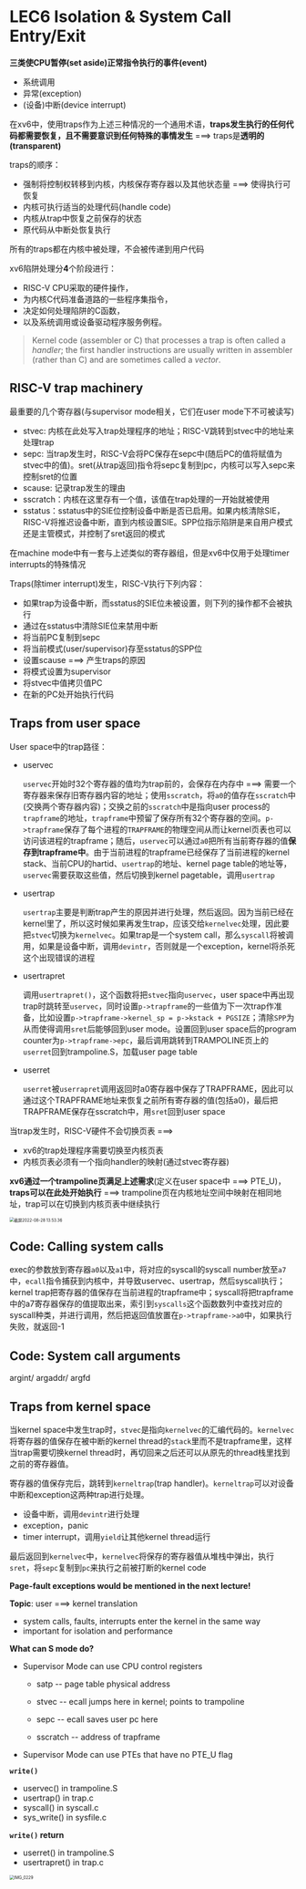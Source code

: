 # LEC6 Isolation & System Call Entry/Exit

**三类使CPU暂停(set aside)正常指令执行的事件(event)**

- 系统调用
- 异常(exception)
- (设备)中断(device interrupt)

在xv6中，使用traps作为上述三种情况的一个通用术语，**traps发生执行的任何代码都需要恢复，且不需要意识到任何特殊的事情发生** ===> traps是**透明的(transparent)**

traps的顺序：

- 强制将控制权转移到内核，内核保存寄存器以及其他状态量 ===> 使得执行可恢复
- 内核可执行适当的处理代码(handle code)
- 内核从trap中恢复之前保存的状态
- 原代码从中断处恢复执行

所有的traps都在内核中被处理，不会被传递到用户代码

xv6陷阱处理分**4**个阶段进行：

- RISC-V CPU采取的硬件操作，
- 为内核C代码准备道路的一些程序集指令，
- 决定如何处理陷阱的C函数，
- 以及系统调用或设备驱动程序服务例程。

> Kernel code (assembler or C) that processes a trap is often called a *handler*; the first handler instructions are usually written in assembler (rather than C) and are sometimes called a *vector*.

## RISC-V trap machinery

最重要的几个寄存器(与supervisor mode相关，它们在user mode下不可被读写)

- stvec: 内核在此处写入trap处理程序的地址；RISC-V跳转到stvec中的地址来处理trap
- sepc: 当trap发生时，RISC-V会将PC保存在sepc中(随后PC的值将赋值为stvec中的值)。sret(从trap返回)指令将sepc复制到pc，内核可以写入sepc来控制sret的位置
- scause: 记录trap发生的理由
- sscratch：内核在这里存有一个值，该值在trap处理的一开始就被使用
- sstatus：sstatus中的SIE位控制设备中断是否已启用。如果内核清除SIE，RISC-V将推迟设备中断，直到内核设置SIE。SPP位指示陷阱是来自用户模式还是主管模式，并控制了sret返回的模式

在machine mode中有一套与上述类似的寄存器组，但是xv6中仅用于处理timer interrupts的特殊情况

Traps(除timer interrupt)发生，RISC-V执行下列内容：

- 如果trap为设备中断，而sstatus的SIE位未被设置，则下列的操作都不会被执行
- 通过在sstatus中清除SIE位来禁用中断
- 将当前PC复制到sepc
- 将当前模式(user/supervisor)存至sstatus的SPP位
- 设置scause ===> 产生traps的原因
- 将模式设置为supervisor
- 将stvec中值拷贝值PC
- 在新的PC处开始执行代码

## Traps from user space

User space中的trap路径：

- uservec

  `uservec`开始时32个寄存器的值均为trap前的，会保存在内存中 ===> 需要一个寄存器来保存旧寄存器内容的地址；使用`sscratch`，将`a0`的值存在`sscratch`中(交换两个寄存器内容)；交换之前的`sscratch`中是指向user process的`trapframe`的地址，`trapframe`中预留了保存所有32个寄存器的空间。`p->trapframe`保存了每个进程的`TRAPFRAME`的物理空间从而让kernel页表也可以访问该进程的trapframe；随后，`uservec`可以通过`a0`把所有当前寄存器的值**保存到trapframe中**。由于当前进程的trapframe已经保存了当前进程的kernel stack、当前CPU的hartid、`usertrap`的地址、kernel page table的地址等，`uservec`需要获取这些值，然后切换到kernel pagetable，调用`usertrap`

- usertrap

  `usertrap`主要是判断trap产生的原因并进行处理，然后返回。因为当前已经在kernel里了，所以这时候如果再发生trap，应该交给`kernelvec`处理，因此要把`stvec`切换为`kernelvec`。如果trap是一个system call，那么`syscall`将被调用，如果是设备中断，调用`devintr`，否则就是一个exception，kernel将杀死这个出现错误的进程

- usertrapret

  调用`usertrapret()`，这个函数将把`stvec`指向`uservec`，user space中再出现trap时跳转至`uservec`，同时设置`p->trapframe`的一些值为下一次trap作准备，比如设置`p->trapframe->kernel_sp = p->kstack + PGSIZE`；清除`SPP`为从而使得调用`sret`后能够回到user mode。设置回到user space后的program counter为`p->trapframe->epc`，最后调用跳转到TRAMPOLINE页上的`userret`回到trampoline.S，加载user page table

- userret

  `userret`被`userrapret`调用返回时a0寄存器中保存了TRAPFRAME，因此可以通过这个TRAPFRAME地址来恢复之前所有寄存器的值(包括a0)，最后把TRAPFRAME保存在sscratch中，用`sret`回到user space

当trap发生时，RISC-V硬件不会切换页表 ===> 

- xv6的trap处理程序需要切换至内核页表
- 内核页表必须有一个指向handler的映射(通过stvec寄存器)

**xv6通过一个trampoline页满足上述需求**(定义在user space中 ===> PTE_U)，**traps可以在此处开始执行** ===> trampoline页在内核地址空间中映射在相同地址，trap可以在切换到内核页表中继续执行

<img src="https://xmtxpic.oss-cn-hangzhou.aliyuncs.com/img/%E6%88%AA%E5%B1%8F2022-08-28%2013.53.36.png" alt="截屏2022-08-28 13.53.36" style="zoom:50%;" />

## Code: Calling system calls

exec的参数放到寄存器`a0`以及`a1`中，将对应的syscall的syscall number放至`a7`中，`ecall`指令捕获到内核中，并导致uservec、usertrap，然后syscall执行；kernel trap把寄存器的值保存在当前进程的trapframe中；syscall将把trapframe中的a7寄存器保存的值提取出来，索引到`syscalls`这个函数数列中查找对应的syscall种类，并进行调用，然后把返回值放置在`p->trapframe->a0`中，如果执行失败，就返回-1

## Code: System call arguments

argint/ argaddr/ argfd

## Traps from kernel space

当kernel space中发生trap时，`stvec`是指向`kernelvec`的汇编代码的。`kernelvec`将寄存器的值保存在被中断的kernel thread的`stack`里而不是trapframe里，这样当trap需要切换kernel thread时，再切回来之后还可以从原先的thread栈里找到之前的寄存器值。

寄存器的值保存完后，跳转到`kerneltrap`(trap handler)。`kerneltrap`可以对设备中断和exception这两种trap进行处理。

- 设备中断，调用`devintr`进行处理
- exception，panic
- timer interrupt，调用`yield`让其他kernel thread运行

最后返回到`kernelvec`中，`kernelvec`将保存的寄存器值从堆栈中弹出，执行`sret`，将`sepc`复制到`pc`来执行之前被打断的kernel code

**Page-fault exceptions would be mentioned in the next lecture!**



**Topic**: user ===> kernel translation

- system calls, faults, interrupts enter the kernel in the same way
- important for isolation and performance

**What can S mode do?**

- Supervisor Mode can use CPU control registers

  - satp -- page table physical address

  - stvec -- ecall jumps here in kernel; points to trampoline

  - sepc -- ecall saves user pc here

  - sscratch -- address of trapframe

- Supervisor Mode can use PTEs that have no PTE_U flag

**`write()`**

- uservec() in trampoline.S     
- usertrap() in trap.c
- syscall() in syscall.c
- sys_write() in sysfile.c

**`write()` return**

- userret() in trampoline.S
- usertrapret() in trap.c

<img src="https://xmtxpic.oss-cn-hangzhou.aliyuncs.com/img/IMG_0229.jpg" alt="IMG_0229" style="zoom:50%;" />
